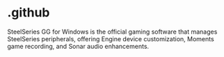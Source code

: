 # .github
SteelSeries GG for Windows is the official gaming software that manages SteelSeries peripherals, offering Engine device customization, Moments game recording, and Sonar audio enhancements.
